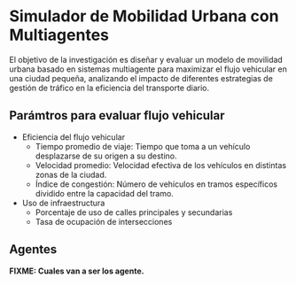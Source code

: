 # Simulador de Mobilidad Urbana con Multiagentes

El objetivo de la investigación es diseñar y evaluar un modelo de movilidad urbana basado en sistemas multiagente para maximizar el flujo vehicular en una ciudad pequeña, analizando el impacto de diferentes estrategias de gestión de tráfico en la eficiencia del transporte diario.

## Parámtros para evaluar flujo vehicular

- Eficiencia del flujo vehicular
  - Tiempo promedio de viaje: Tiempo que toma a un vehículo desplazarse de su origen a su destino.
  - Velocidad promedio: Velocidad efectiva de los vehículos en distintas zonas de la ciudad.
  - Índice de congestión: Número de vehículos en tramos específicos dividido entre la capacidad del tramo.
- Uso de infraestructura
  - Porcentaje de uso de calles principales y secundarias
  - Tasa de ocupación de intersecciones
 
## Agentes

**FIXME: Cuales van a ser los agente.**
